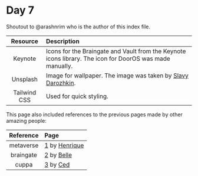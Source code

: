 # Day 7

Shoutout to @arashnrim who is the author of this index file. 
 
|   Resource   | Description                                                                                              |
| :----------: | :------------------------------------------------------------------------------------------------------- |
|   Keynote    | Icons for the Braingate and Vault from the Keynote icons library. The icon for DoorOS was made manually. |
|   Unsplash   | Image for wallpaper. The image was taken by [Slavy Darozhkin](https://unsplash.com/photos/O_UbPKaz6no).  |
| Tailwind CSS | Used for quick styling.                                                                                  |

This page also included references to the previous pages made by other amazing people:

| Reference | Page                                                                                                       |
| :-------: | :--------------------------------------------------------------------------------------------------------- |
| metaverse | [1](https://github.com/maggie-j-liu/story/tree/main/src/pages/1) by [Henrique](https://github.com/notR1ke) |
| braingate | [2](https://github.com/maggie-j-liu/story/tree/main/src/pages/2) by [Belle](https://github.com/bellesea)   |
|   cuppa   | [3](https://github.com/maggie-j-liu/story/tree/main/src/pages/3) by [Ced](https://github.com/cedric-h)     |


